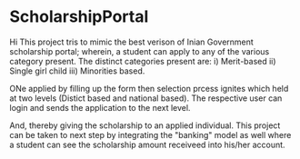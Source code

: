 # ScholarshipPortal
Hi
  This project tris to mimic the best verison of Inian Government scholarship portal; wherein, a student can apply to any of the various category present. The distinct categories present are:
  i) Merit-based
  ii) Single girl child
  iii) Minorities based.

ONe applied by filling up the form then selection prcess ignites which held at two levels (Distict based and national based).
The respective user can login and sends the application to the next level.

And, thereby giving the scholarship to an applied individual.
This project can be taken to next step by integrating the "banking" model as well where a student can see the scholarship amount receiveed into his/her account. 
